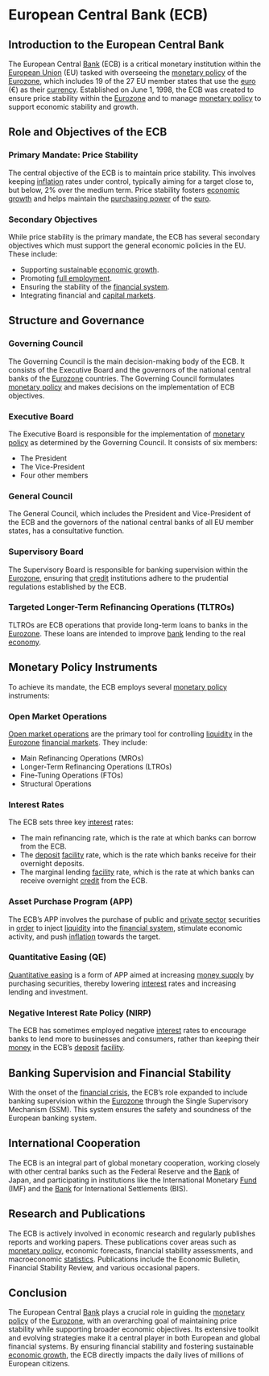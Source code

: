 # European Central Bank (ECB)

## Introduction to the European Central Bank

The European Central [Bank](../b/bank.md) (ECB) is a critical monetary institution within the [European Union](../e/european_union_(eu).md) (EU) tasked with overseeing the [monetary policy](../m/monetary_policy.md) of the [Eurozone](../e/eurozone.md), which includes 19 of the 27 EU member states that use the [euro](../e/euro.md) (€) as their [currency](../c/currency.md). Established on June 1, 1998, the ECB was created to ensure price stability within the [Eurozone](../e/eurozone.md) and to manage [monetary policy](../m/monetary_policy.md) to support economic stability and growth. 

## Role and Objectives of the ECB

### Primary Mandate: Price Stability
The central objective of the ECB is to maintain price stability. This involves keeping [inflation](../i/inflation.md) rates under control, typically aiming for a target close to, but below, 2% over the medium term. Price stability fosters [economic growth](../e/economic_growth.md) and helps maintain the [purchasing power](../p/purchasing_power.md) of the [euro](../e/euro.md).

### Secondary Objectives
While price stability is the primary mandate, the ECB has several secondary objectives which must support the general economic policies in the EU. These include:
- Supporting sustainable [economic growth](../e/economic_growth.md).
- Promoting [full employment](../f/full_employment.md).
- Ensuring the stability of the [financial system](../f/financial_system.md).
- Integrating financial and [capital markets](../c/capital_markets.md).

## Structure and Governance

### Governing Council
The Governing Council is the main decision-making body of the ECB. It consists of the Executive Board and the governors of the national central banks of the [Eurozone](../e/eurozone.md) countries. The Governing Council formulates [monetary policy](../m/monetary_policy.md) and makes decisions on the implementation of ECB objectives.

### Executive Board
The Executive Board is responsible for the implementation of [monetary policy](../m/monetary_policy.md) as determined by the Governing Council. It consists of six members:
- The President
- The Vice-President
- Four other members 

### General Council
The General Council, which includes the President and Vice-President of the ECB and the governors of the national central banks of all EU member states, has a consultative function.

### Supervisory Board
The Supervisory Board is responsible for banking supervision within the [Eurozone](../e/eurozone.md), ensuring that [credit](../c/credit.md) institutions adhere to the prudential regulations established by the ECB.

### Targeted Longer-Term Refinancing Operations (TLTROs)
TLTROs are ECB operations that provide long-term loans to banks in the [Eurozone](../e/eurozone.md). These loans are intended to improve [bank](../b/bank.md) lending to the real [economy](../e/economy.md).

## Monetary Policy Instruments

To achieve its mandate, the ECB employs several [monetary policy](../m/monetary_policy.md) instruments:

### Open Market Operations
[Open market operations](../o/open_market_operations.md) are the primary tool for controlling [liquidity](../l/liquidity.md) in the [Eurozone](../e/eurozone.md) [financial markets](../f/financial_market.md). They include:
- Main Refinancing Operations (MROs)
- Longer-Term Refinancing Operations (LTROs)
- Fine-Tuning Operations (FTOs)
- Structural Operations

### Interest Rates
The ECB sets three key [interest](../i/interest.md) rates:
- The main refinancing rate, which is the rate at which banks can borrow from the ECB.
- The [deposit](../d/deposit.md) [facility](../f/facility.md) rate, which is the rate which banks receive for their overnight deposits.
- The marginal lending [facility](../f/facility.md) rate, which is the rate at which banks can receive overnight [credit](../c/credit.md) from the ECB.

### Asset Purchase Program (APP)
The ECB’s APP involves the purchase of public and [private sector](../p/private_sector.md) securities in [order](../o/order.md) to inject [liquidity](../l/liquidity.md) into the [financial system](../f/financial_system.md), stimulate economic activity, and push [inflation](../i/inflation.md) towards the target.

### Quantitative Easing (QE)
[Quantitative easing](../q/quantitative_easing.md) is a form of APP aimed at increasing [money supply](../m/money_supply.md) by purchasing securities, thereby lowering [interest](../i/interest.md) rates and increasing lending and investment.

### Negative Interest Rate Policy (NIRP)
The ECB has sometimes employed negative [interest](../i/interest.md) rates to encourage banks to lend more to businesses and consumers, rather than keeping their [money](../m/money.md) in the ECB’s [deposit](../d/deposit.md) [facility](../f/facility.md).

## Banking Supervision and Financial Stability

With the onset of the [financial crisis](../f/financial_crisis.md), the ECB’s role expanded to include banking supervision within the [Eurozone](../e/eurozone.md) through the Single Supervisory Mechanism (SSM). This system ensures the safety and soundness of the European banking system.

## International Cooperation

The ECB is an integral part of global monetary cooperation, working closely with other central banks such as the Federal Reserve and the [Bank](../b/bank.md) of Japan, and participating in institutions like the International Monetary [Fund](../f/fund.md) (IMF) and the [Bank](../b/bank.md) for International Settlements (BIS).

## Research and Publications

The ECB is actively involved in economic research and regularly publishes reports and working papers. These publications cover areas such as [monetary policy](../m/monetary_policy.md), economic forecasts, financial stability assessments, and macroeconomic [statistics](../s/statistics.md). Publications include the Economic Bulletin, Financial Stability Review, and various occasional papers.

## Conclusion

The European Central [Bank](../b/bank.md) plays a crucial role in guiding the [monetary policy](../m/monetary_policy.md) of the [Eurozone](../e/eurozone.md), with an overarching goal of maintaining price stability while supporting broader economic objectives. Its extensive toolkit and evolving strategies make it a central player in both European and global financial systems. By ensuring financial stability and fostering sustainable [economic growth](../e/economic_growth.md), the ECB directly impacts the daily lives of millions of European citizens.